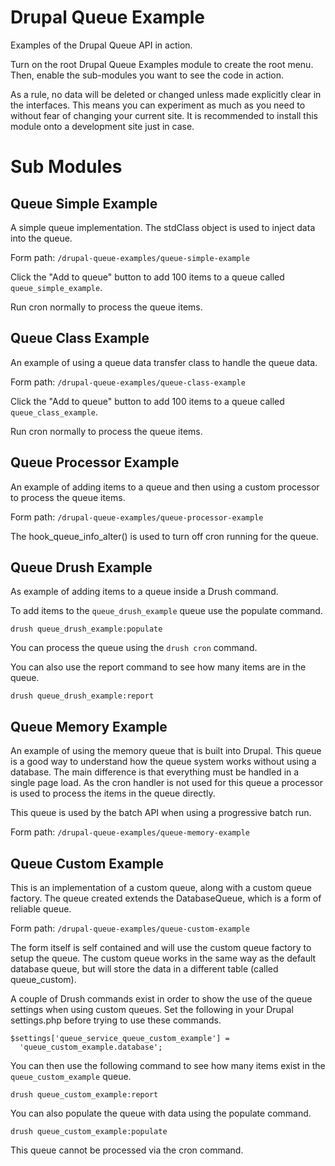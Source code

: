 # Drupal Queue Example

Examples of the Drupal Queue API in action.

Turn on the root Drupal Queue Examples module to create the root menu. Then,
enable the sub-modules you want to see the code in action.

As a rule, no data will be deleted or changed unless made explicitly clear in
the interfaces. This means you can experiment as much as you need to without
fear of changing your current site. It is recommended to install this module
onto a development site just in case.

# Sub Modules

## Queue Simple Example

A simple queue implementation. The stdClass object is used to inject data into
the queue.

Form path: `/drupal-queue-examples/queue-simple-example`

Click the "Add to queue" button to add 100 items to a queue called
`queue_simple_example`.

Run cron normally to process the queue items.

## Queue Class Example

An example of using a queue data transfer class to handle the queue data.

Form path: `/drupal-queue-examples/queue-class-example`

Click the "Add to queue" button to add 100 items to a queue called
`queue_class_example`.

Run cron normally to process the queue items.

## Queue Processor Example

An example of adding items to a queue and then using a custom processor to
process the queue items.

Form path: `/drupal-queue-examples/queue-processor-example`

The hook_queue_info_alter() is used to turn off cron running for the queue.

## Queue Drush Example

As example of adding items to a queue inside a Drush command.

To add items to the `queue_drush_example` queue use the populate command.

`drush queue_drush_example:populate`

You can process the queue using the `drush cron` command.

You can also use the report command to see how many items are in the queue.

`drush queue_drush_example:report`

## Queue Memory Example

An example of using the memory queue that is built into Drupal. This queue is a
good way to understand how the queue system works without using a database. The
main difference is that everything must be handled in a single page load. As
the cron handler is not used for this queue a processor is used to process
the items in the queue directly.

This queue is used by the batch API when using a progressive batch run.

Form path: `/drupal-queue-examples/queue-memory-example`

## Queue Custom Example

This is an implementation of a custom queue, along with a custom queue factory.
The queue created extends the DatabaseQueue, which is a form of reliable
queue.

Form path: `/drupal-queue-examples/queue-custom-example`

The form itself is self contained and will use the custom queue factory to
setup the queue. The custom queue works in the same way as the default database
queue, but will store the data in a different table (called queue_custom).

A couple of Drush commands exist in order to show the use of the queue settings
when using custom queues. Set the following in your Drupal settings.php before
trying to use these commands.

```
$settings['queue_service_queue_custom_example'] =
  'queue_custom_example.database';
```

You can then use the following command to see how many items exist in the
`queue_custom_example` queue.

`drush queue_custom_example:report`

You can also populate the queue with data using the populate command.

`drush queue_custom_example:populate`

This queue cannot be processed via the cron command.
